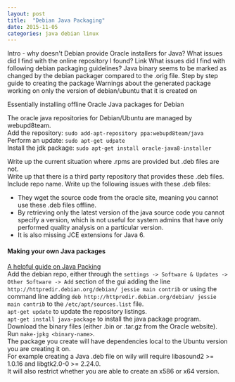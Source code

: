 ```yaml
---
layout: post
title:  "Debian Java Packaging"
date: 2015-11-05
categories: java debian linux
---
```


Intro - why doesn't Debian provide Oracle installers for Java?
What issues did I find with the online repository I found? Link
What issues did I find with following debian packaging guidelines? Java binary seems to be marked as changed by the debian packager compared to the .orig file. 
Step by step guide to creating the package
Warnings about the generated package working on only the version of debian/ubuntu that it is created on


Essentially installing offline Oracle Java packages for Debian

The oracle java repositories for Debian/Ubuntu are managed by webupd8team.  
Add the repository: `sudo add-apt-repository ppa:webupd8team/java`  
Perform an update: `sudo apt-get udpate`  
Install the jdk package: `sudo apt-get install oracle-java8-installer`  

Write up the current situation where .rpms are provided but .deb files are not.  
Write up that there is a third party repository that provides these .deb files. Include repo name.
Write up the following issues with these .deb files:
* They wget the source code from the oracle site, meaning you cannot use these .deb files offline.
* By retrieving only the latest version of the java source code you cannot specify a version, which is not useful for system admins that have only performed quality analysis on a particular version.  
* It is also missing JCE extensions for Java 6.  



#### Making your own Java packages
[A helpful guide on Java Packing](https://wiki.debian.org/JavaPackage)  
Add the debian repo, either through the `settings -> Software & Updates -> Other Software -> Add` section of the gui adding the line `http://httpredir.debian.org/debian/ jessie main contrib` or using the command line adding `deb http://httpredir.debian.org/debian/ jessie main contrib` to the `/etc/apt/sources.list` file.  
`apt-get update` to update the repository listings.  
`apt-get install java-package` to install the java package program.  
Download the binary files (either .bin or .tar.gz from the Oracle website).  
Run `make-jpkg <binary-name>`.  
The package you create will have dependencies local to the Ubuntu version you are creating it on.  
For example creating a Java .deb file on wily will require libasound2 >= 1.0.16 and libgtk2.0-0 >= 2.24.0.  
It will also restrict whether you are able to create an x586 or x64 version.  
